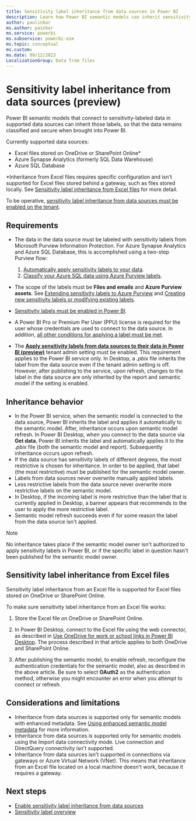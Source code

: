 ```yaml
---
title: Sensitivity label inheritance from data sources in Power BI
description: Learn how Power BI semantic models can inherit sensitivity labels from data sources.
author: paulinbar
ms.author: painbar
ms.service: powerbi
ms.subservice: powerbi-eim
ms.topic: conceptual
ms.custom:
ms.date: 09/12/2023
LocalizationGroup: Data from files
---
```


# Sensitivity label inheritance from data sources (preview)

Power BI semantic models that connect to sensitivity-labeled data in supported data sources can inherit those labels, so that the data remains classified and secure when brought into Power BI.

Currently supported data sources:
* Excel files stored on OneDrive or SharePoint Online*
* Azure Synapse Analytics (formerly SQL Data Warehouse)
* Azure SQL Database

*Inheritance from Excel files requires specific configuration and isn't supported for Excel files stored behind a gateway, such as files stored locally. See [Sensitivity label inheritance from Excel files](#sensitivity-label-inheritance-from-excel-files) for more detail.

To be operative, [sensitivity label inheritance from data sources must be enabled on the tenant](../admin/service-admin-portal-information-protection.md#apply-sensitivity-labels-from-data-sources-to-their-data-in-power-bi).

## Requirements
* The data in the data source must be labeled with sensitivity labels from Microsoft Purview Information Protection.
  For Azure Synapse Analytics and Azure SQL Database, this is accomplished using a two-step Purview flow:
  1. [Automatically apply sensitivity labels to your data](/azure/purview/create-sensitivity-label).
  1. [Classify your Azure SQL data using Azure Purview labels](/azure/sql-database/scripts/sql-database-import-purview-labels).

* The scope of the labels must be **Files and emails** and **Azure Purview assets**. See [Extending sensitivity labels to Azure Purview](/azure/purview/create-sensitivity-label#extending-sensitivity-labels-to-azure-purview) and [Creating new sensitivity labels or modifying existing labels](/azure/purview/create-sensitivity-label#creating-new-sensitivity-labels-or-modifying-existing-labels).
  
* [Sensitivity labels must be enabled in Power BI](/power-bi/enterprise/service-security-enable-data-sensitivity-labels).

* A Power BI Pro or Premium Per User (PPU) license is required for the user whose credentials are used to connect to the data source. In addition, [all other conditions for applying a label must be met](/power-bi/enterprise/service-security-apply-data-sensitivity-labels#apply-sensitivity-labels-in-the-power-bi-service).

* The **[Apply sensitivity labels from data sources to their data in Power BI (preview)](../admin/service-admin-portal-information-protection.md#apply-sensitivity-labels-from-data-sources-to-their-data-in-power-bi)** tenant admin setting must be enabled. This requirement applies to the Power BI service only. In Desktop, a *.pbix* file inherits the label from the data source even if the tenant admin setting is off. However, after publishing to the service, upon refresh, changes to the label in the data source are only inherited by the report and semantic model if the setting is enabled. 

## Inheritance behavior
* In the Power BI service, when the semantic model is connected to the data source, Power BI inherits the label and applies it automatically to the semantic model. After, inheritance occurs upon semantic model refresh. In Power BI Desktop, when you connect to the data source via **Get data**, Power BI inherits the label and automatically applies it to the *.pbix* file (both the semantic model and report). Subsequently inheritance occurs upon refresh. 
* If the data source has sensitivity labels of different degrees, the most restrictive is chosen for inheritance. In order to be applied, that label (the most restrictive) must be published for the semantic model owner.
* Labels from data sources never overwrite manually applied labels.
* Less restrictive labels from the data source never overwrite more restrictive labels on the semantic model.
* In Desktop, if the incoming label is more restrictive than the label that is currently applied in Desktop, a banner appears that recommends to the user to apply the more restrictive label.
* Semantic model refresh succeeds even if for some reason the label from the data source isn't applied.

>[!NOTE]
> No inheritance takes place if the semantic model owner isn't authorized to apply sensitivity labels in Power BI, or if the specific label in question hasn't been published for the semantic model owner.

## Sensitivity label inheritance from Excel files

Sensitivity label inheritance from an Excel file is supported for Excel files stored on OneDrive or SharePoint Online.

To make sure sensitivity label inheritance from an Excel file works:

1. Store the Excel file on OneDrive or SharePoint Online.

1. In Power BI Desktop, connect to the Excel file using the web connector, as described in [Use OneDrive for work or school links in Power BI Desktop](/power-bi/connect-data/desktop-use-onedrive-business-links). The process described in that article applies to both OneDrive and SharePoint Online.

1. After publishing the semantic model, to enable refresh, reconfigure the authentication credentials for the semantic model, also as described in the above article. Be sure to select **OAuth2** as the authentication method, otherwise you might encounter an error when you attempt to connect or refresh.

## Considerations and limitations

* Inheritance from data sources is supported only for semantic models with enhanced metadata. See [Using enhanced semantic model metadata](/power-bi/connect-data/desktop-enhanced-dataset-metadata) for more information.
* Inheritance from data sources is supported only for semantic models using the Import data connectivity mode. Live connection and DirectQuery connectivity isn't supported.
* Inheritance from data sources isn't supported in connections via gateways or Azure Virtual Network (VNet). This means that inheritance from an Excel file located on a local machine doesn't work, because it requires a gateway. 

## Next steps

* [Enable sensitivity label inheritance from data sources](../admin/service-admin-portal-information-protection.md#apply-sensitivity-labels-from-data-sources-to-their-data-in-power-bi)
* [Sensitivity label overview](/power-bi/enterprise/service-security-sensitivity-label-overview)
